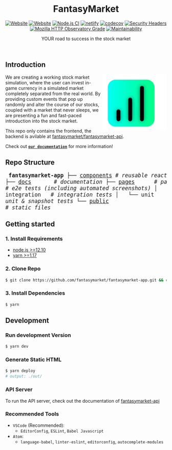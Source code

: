 <div align="center">
<h1> FantasyMarket</h1>

[![Website](https://img.shields.io/website?label=staging&url=http%3A%2F%2Fdevelop--fantasymarket.netlify.app%2F)](https://develop--fantasymarket.netlify.app/) [![Website](https://img.shields.io/website?label=production&url=http%3A%2F%2Ffantasymarket.netlify.app%2F)](https://fantasymarket.netlify.app/)
[![Node.js CI](https://github.com/fantasymarket/fantasymarket-app/workflows/Node.js%20CI/badge.svg?branch=develop)](https://github.com/fantasymarket/fantasymarket-app/actions?query=workflow%3A%22Node.js+CI%22)
[![netlify](https://img.shields.io/netlify/306db36d-47d1-40d3-9f52-c52a5b7633e5?style=flat)](https://app.netlify.com/sites/fantasymarket/overview)
[![codecov](https://codecov.io/gh/fantasymarket/fantasymarket-app/branch/develop/graph/badge.svg)](https://codecov.io/gh/fantasymarket/fantasymarket-app)
[![Security Headers](https://img.shields.io/security-headers?url=http%3A%2F%2Fdevelop--fantasymarket.netlify.app%2F)](https://securityheaders.com/?q=http%3A%2F%2Fdevelop--fantasymarket.netlify.app%2F&followRedirects=on)
[![Mozilla HTTP Observatory Grade](https://img.shields.io/mozilla-observatory/grade/develop--fantasymarket.netlify.app?publish)](https://observatory.mozilla.org/analyze/develop--fantasymarket.netlify.app)
[![Maintainability](https://api.codeclimate.com/v1/badges/0b67777ccab5a08e0546/maintainability)](https://codeclimate.com/github/fantasymarket/fantasymarket-app/maintainability)

YOUR road to success in the stock market

</div>
<br/>

## Introduction
<img align="right" src="public/logo-gh.png" width=200>

We are creating a working stock market simulation, where the user can invest in-game currency in a simulated market completely separated from the real world. By providing custom events that pop up randomly and alter the course of our stocks, coupled with a market that never sleeps, we are presenting a fun and fast-paced introduction into the stock market.

This repo only contains the frontend, the backend is avilable at [fantasymarket/fantasymarket-api](https://github.com/fantasymarket/fantasymarket-api).

Check out [**`our documentation`**](docs) for more information!

## Repo Structure

<big><pre>
**fantasymarket-app**
├── [components](components/) _# reusable react components_
├── [docs](docs/) &nbsp;&nbsp;&nbsp;&nbsp;&nbsp; _# documentation_
├── [pages](packages/) &nbsp;&nbsp;&nbsp;&nbsp; _# page components_
├── [utils](utils/) &nbsp;&nbsp;&nbsp;&nbsp; _# utility functions_
├── [api](api/) &nbsp;&nbsp;&nbsp;&nbsp;&nbsp;&nbsp; _# api/state management_
├── [tests](tests/) &nbsp;&nbsp;&nbsp;&nbsp; _# tests_
│   ├── e2e &nbsp;&nbsp;&nbsp;&nbsp;&nbsp;&nbsp;&nbsp;&nbsp;&nbsp; _# e2e tests (including automated screenshots)_
│   ├── integration &nbsp; _# integration tests_
│   └── unit &nbsp;&nbsp;&nbsp;&nbsp;&nbsp;&nbsp;&nbsp;&nbsp; _# unit & snapshot tests_
└── [public](public/) &nbsp;&nbsp;&nbsp; _# static files_</pre></big>

## Getting started

### 1. Install Requirements

- [node.js >=12.10](https://nodejs.org/en/download/)
- [yarn >=1.17](https://classic.yarnpkg.com/en/docs/install)

### 2. Clone Repo

```bash
$ git clone https://github.com/fantasymarket/fantasymarket-app.git && cd fantasymarket-app
```

### 3. Install Dependencies

```bash
$ yarn
```

## Development

### Run development Version

```bash
$ yarn dev
```

### Generate Static HTML

```bash
$ yarn deploy
# output: ./out/
```

### API Server

To run the API server, check out the documentation of [fantasymarket-api](https://github.com/fantasymarket/fantasymarket-api)

### Recommended Tools

- `VSCode` (Recommended):
	- `EditorConfig`, `ESLint`, `Babel Javascript`
- `Atom`:
	- `language-babel`, `linter-eslint`, `editorconfig`, `autocomplete-modules`


<br>
